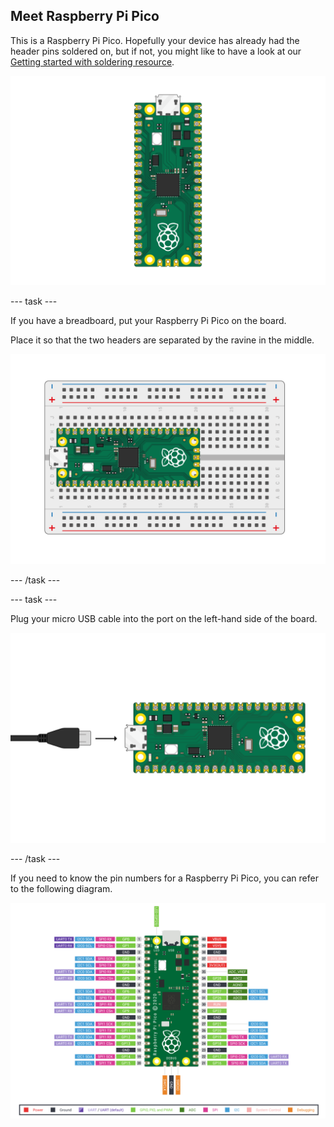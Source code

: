 ## Meet Raspberry Pi Pico

This is a Raspberry Pi Pico. Hopefully your device has already had the header pins soldered on, but if not, you might like to have a look at our [Getting started with soldering resource](https://projects.raspberrypi.org/en/projects/getting-started-with-soldering).

![Raspberry Pi Pico](images/Pico-Top-Headers.png)

\--- task ---

If you have a breadboard, put your Raspberry Pi Pico on the board.

Place it so that the two headers are separated by the ravine in the middle.

![Pico board on a breadboard](images/Pico-Top-Breadboard.png)

\--- /task ---

\--- task ---

Plug your micro USB cable into the port on the left-hand side of the board.

![Micro USB cable plugged into the Pico](images/Pico-Top-Plug-v2.png)

\--- /task ---

If you need to know the pin numbers for a Raspberry Pi Pico, you can refer to the following diagram.

![Pinout of a Raspberry Pi Pico](images/Pico-R3-Pinout.png)
